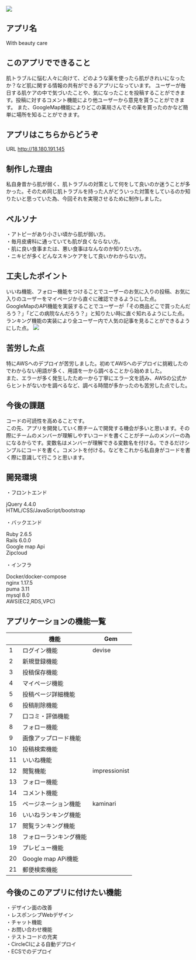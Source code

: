 ![](https://i.gyazo.com/335652e84d2e63b84a50286b6c3b481c.png)

## アプリ名
With beauty care

## このアプリでできること
肌トラブルに悩む人々に向けて、どのような薬を使ったら肌がきれいになったか？など肌に関する情報の共有ができるアプリになっています。
ユーザーが毎日する肌ケアの中で気づいたことや、気になったことを投稿することができます。投稿に対するコメント機能により他ユーザーから意見を貰うことができます。
また、GoogleMap機能によりどこの薬局さんでその薬を買ったのかなど簡単に場所を知ることができます。

## アプリはこちらからどうぞ
URL http://18.180.191.145

## 制作した理由
私自身昔から肌が弱く、肌トラブルの対策として何をして良いのか迷うことが多かった。そのため同じ肌トラブルを持った人がどういった対策をしているのか知りたいと思っていた為、今回それを実現させるために制作しました。

## ペルソナ
・アトピーがあり小さい頃から肌が弱い方。<br>
・毎月皮膚科に通っていても肌が良くならない方。<br>
・肌に良い食事または、悪い食事はなんなのか知りたい方。<br>
・ニキビが多くどんなスキンケアをして良いかわからない方。

## 工夫したポイント
いいね機能、フォロー機能をつけることでユーザーのお気に入りの投稿、お気に入りのユーザーをマイページから直ぐに確認できるようにした点。<br>
GoogleMapのAPI機能を実装することでユーザーが「その商品どこで買ったんだろう？」「どこの病院なんだろう？」と知りたい時に直ぐ知れるようにした点。<br>
ランキング機能の実装により全ユーザー内で人気の記事を見ることができるようにした点。
![](https://i.gyazo.com/7b8a5309f7db1bd2523b05485efa2cc0.png)

## 苦労した点
特にAWSへのデプロイが苦労しました。初めてAWSへのデプロイに挑戦したのでわからない用語が多く、用語を一から調べることから始めました。<br>
また、エラーが多く発生したため一から丁寧にエラー文を読み、AWSの公式からヒントがないかを調べるなど、調べる時間が多かったのも苦労した点でした。

## 今後の課題
コードの可読性を高めることです。<br>
この先、アプリを開発していく際チームで開発する機会が多いと思います。その際にチームのメンバーが理解しやすいコードを書くことがチームのメンバーの為になるからです。変数名はメンバーが理解できる変数名を付ける。できるだけシンプルにコードを書く。コメントを付ける。などをこれから私自身がコードを書く際に意識して行こうと思います。


## 開発環境
・フロントエンド<br>

 jQuery 4.4.0<br>
 HTML/CSS/JavaScript/bootstrap

・バックエンド

 Ruby 2.6.5<br>
 Rails 6.0.0<br>
 Google map Api<br>
 Zipcloud
 
 ・インフラ
 
  Docker/docker-compose<br>
  nginx 1.17.5<br>
  puma 3.11<br>
  mysql 8.0<br>
  AWS(EC2,RDS,VPC)

## アプリケーションの機能一覧

|  | 機能               |Gem    |
|--|------------------|-------|
|1 |ログイン機能        |devise |
|2 |新規登録機能        |       |
|3 |投稿保存機能        |       | 
|4 |マイページ機能      |       |  
|5 |投稿ページ詳細機能   |       |
|6 |投稿削除機能        |       |  
|7 |口コミ・評価機能     |       |  
|8 |フォロー機能        |       |
|9 |画像アップロード機能|       |
|10|投稿検索機能        |       |
|11|いいね機能          |       |
|12|閲覧機能            |impressionist       |
|13|フォロー機能        |       |
|14|コメント機能        |       |
|15|ページネーション機能|  kaminari     |
|16|いいねランキング機能 |       |
|17|閲覧ランキング機能   |       |
|18|フォローランキング機能|       |
|19|プレビュー機能      |         |
|20|Google map APi機能 |       |
|21|郵便検索機能　　　　|        |

## 今後のこのアプリに付けたい機能
・デザイン面の改善<br>
・レスポンシブWebデザイン<br>
・チャット機能<br>
・お問い合わせ機能<br>
・テストコードの充実<br>
・CircleCIによる自動デプロイ<br>
・ECSでのデプロイ
